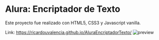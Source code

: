 # Alura: Encriptador de Texto

Este proyecto fue realizado con HTML5, CSS3 y Javascript vanilla.

Link: https://ricardouvalencia.github.io/AluraEncriptadorTexto/
![preview](https://github.com/user-attachments/assets/a942174c-2c29-4213-8144-347ea10d94f7)



